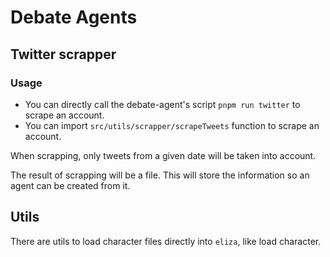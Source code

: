 # Debate Agents


## Twitter scrapper

### Usage

- You can directly call the debate-agent's script `pnpm run twitter` to scrape an account.
- You can import `src/utils/scrapper/scrapeTweets` function to scrape an account.

When scrapping, only tweets from a given date will be taken into account.

The result of scrapping will be a file. This will store the information so an agent can be created from it.

## Utils

There are utils to load character files directly into `eliza`, like load character.
